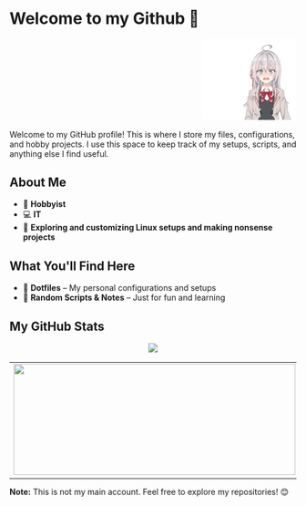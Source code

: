 # Welcome to my Github 👋
<p align="right">
  <img src="./Images/roshidere.gif" alt="6" width="33%" />
</p>
Welcome to my GitHub profile! This is where I store my files, configurations, and hobby projects. I use this space to keep track of my setups, scripts, and anything else I find useful.

## About Me
- 🎨 **Hobbyist**
- 💻 **IT**
- 🔧 **Exploring and customizing Linux setups and making nonsense projects**

## What You'll Find Here
- 📂 **Dotfiles** – My personal configurations and setups
- 📝 **Random Scripts & Notes** – Just for fun and learning

## My GitHub Stats
<table>
  <tr>
    <td><img src="https://github-readme-stats.vercel.app/api?username=Sumichaaan19&show_icons=true&theme=cobalt&card_width=495" width="495px" height="195px"/></td>
    <td><img src="https://github-readme-stats.vercel.app/api/top-langs/?username=Sumichaaan19&layout=compact&theme=cobalt&langs_count=10&card_width=495" width="495px" height="195px"/></td> 
 </tr>
<p align="center">
    <img src="https://github-profile-summary-cards.vercel.app/api/cards/profile-details?username=Sumichaaan19&theme=cobalt" />
</p>
</table>







**Note:** This is not my main account. Feel free to explore my repositories! 😊

